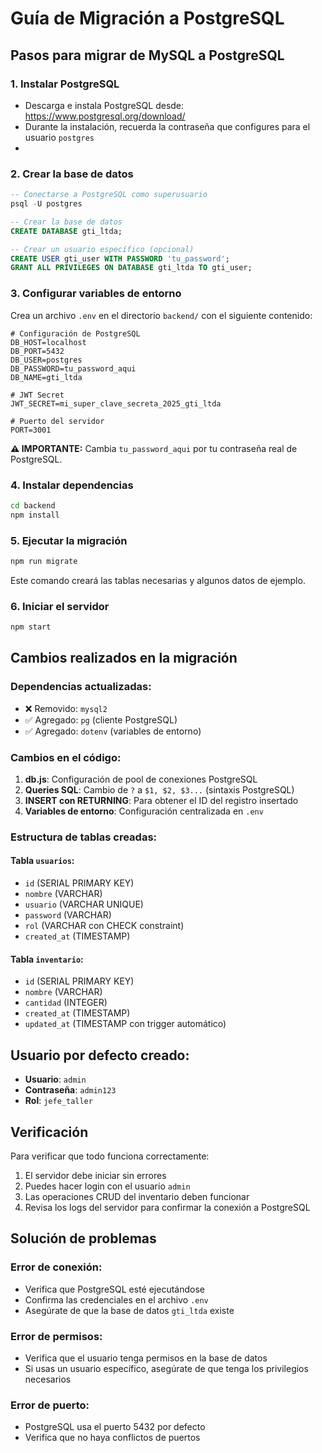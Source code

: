 # Guía de Migración a PostgreSQL

## Pasos para migrar de MySQL a PostgreSQL

### 1. Instalar PostgreSQL
- Descarga e instala PostgreSQL desde: https://www.postgresql.org/download/
- Durante la instalación, recuerda la contraseña que configures para el usuario `postgres`
- 

### 2. Crear la base de datos
```sql
-- Conectarse a PostgreSQL como superusuario
psql -U postgres

-- Crear la base de datos
CREATE DATABASE gti_ltda;

-- Crear un usuario específico (opcional)
CREATE USER gti_user WITH PASSWORD 'tu_password';
GRANT ALL PRIVILEGES ON DATABASE gti_ltda TO gti_user;
```

### 3. Configurar variables de entorno
Crea un archivo `.env` en el directorio `backend/` con el siguiente contenido:

```env
# Configuración de PostgreSQL
DB_HOST=localhost
DB_PORT=5432
DB_USER=postgres
DB_PASSWORD=tu_password_aqui
DB_NAME=gti_ltda

# JWT Secret
JWT_SECRET=mi_super_clave_secreta_2025_gti_ltda

# Puerto del servidor
PORT=3001
```

**⚠️ IMPORTANTE:** Cambia `tu_password_aqui` por tu contraseña real de PostgreSQL.

### 4. Instalar dependencias
```bash
cd backend
npm install
```

### 5. Ejecutar la migración
```bash
npm run migrate
```

Este comando creará las tablas necesarias y algunos datos de ejemplo.

### 6. Iniciar el servidor
```bash
npm start
```

## Cambios realizados en la migración

### Dependencias actualizadas:
- ❌ Removido: `mysql2`
- ✅ Agregado: `pg` (cliente PostgreSQL)
- ✅ Agregado: `dotenv` (variables de entorno)

### Cambios en el código:
1. **db.js**: Configuración de pool de conexiones PostgreSQL
2. **Queries SQL**: Cambio de `?` a `$1, $2, $3...` (sintaxis PostgreSQL)
3. **INSERT con RETURNING**: Para obtener el ID del registro insertado
4. **Variables de entorno**: Configuración centralizada en `.env`

### Estructura de tablas creadas:

#### Tabla `usuarios`:
- `id` (SERIAL PRIMARY KEY)
- `nombre` (VARCHAR)
- `usuario` (VARCHAR UNIQUE)
- `password` (VARCHAR)
- `rol` (VARCHAR con CHECK constraint)
- `created_at` (TIMESTAMP)

#### Tabla `inventario`:
- `id` (SERIAL PRIMARY KEY)
- `nombre` (VARCHAR)
- `cantidad` (INTEGER)
- `created_at` (TIMESTAMP)
- `updated_at` (TIMESTAMP con trigger automático)

## Usuario por defecto creado:
- **Usuario**: `admin`
- **Contraseña**: `admin123`
- **Rol**: `jefe_taller`

## Verificación
Para verificar que todo funciona correctamente:

1. El servidor debe iniciar sin errores
2. Puedes hacer login con el usuario `admin`
3. Las operaciones CRUD del inventario deben funcionar
4. Revisa los logs del servidor para confirmar la conexión a PostgreSQL

## Solución de problemas

### Error de conexión:
- Verifica que PostgreSQL esté ejecutándose
- Confirma las credenciales en el archivo `.env`
- Asegúrate de que la base de datos `gti_ltda` existe

### Error de permisos:
- Verifica que el usuario tenga permisos en la base de datos
- Si usas un usuario específico, asegúrate de que tenga los privilegios necesarios

### Error de puerto:
- PostgreSQL usa el puerto 5432 por defecto
- Verifica que no haya conflictos de puertos
